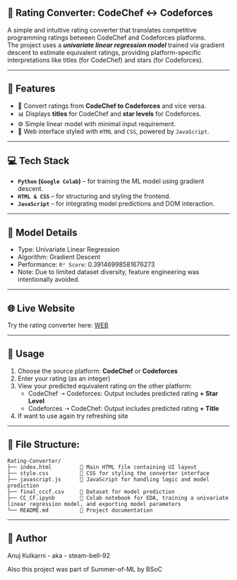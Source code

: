 ## 🔁 Rating Converter: CodeChef ↔ Codeforces

A simple and intuitive rating converter that translates competitive programming ratings between CodeChef and Codeforces platforms.<br>
The project uses a ***univariate linear regression model*** trained via gradient descent to estimate equivalent ratings, providing platform-specific interpretations like titles (for CodeChef) and stars (for Codeforces).

---

## 📌 Features

- 🔄 Convert ratings from **CodeChef to Codeforces** and vice versa.
- 📊 Displays **titles** for CodeChef and **star levels** for Codeforces.
- ⚙️ Simple linear model with minimal input requirement.
- 🌈 Web interface styled with `HTML` and `CSS`, powered by `JavaScript`.

---

## 💻 Tech Stack

- **`Python` (`Google Colab`)** – for training the ML model using gradient descent.
- **`HTML & CSS`** – for structuring and styling the frontend.
- **`JavaScript`** – for integrating model predictions and DOM interaction.

---

## 🧠 Model Details

- Type: Univariate Linear Regression
- Algorithm: Gradient Descent
- Performance: `R² Score`: 0.39146998581676273
- Note: Due to limited dataset diversity, feature engineering was intentionally avoided.

---

## 🌐 Live Website
<p>Try the rating converter here: <a href='https://steam-bell-92.github.io/Rating-Converter/'>WEB</a></p>

---

## 🚀 Usage

1. Choose the source platform: **CodeChef** or **Codeforces**
2. Enter your rating (as an integer)
3. View your predicted equivalent rating on the other platform:
   - CodeChef ➝ Codeforces: Output includes predicted rating **+ Star Level**
   - Codeforces ➝ CodeChef: Output includes predicted rating **+ Title**
4. If want to use again try refreshing site

---

## 📁 File Structure:
```
Rating-Converter/
├── index.html         🔹 Main HTML file containing UI layout
├── style.css          🔹 CSS for styling the converter interface
├── javascript.js      🔹 JavaScript for handling logic and model prediction
├── final_cccf.csv     🔹 Dataset for model prediction
├── CC_CF.ipynb        🔹 Colab notebook for EDA, training a univariate linear regression model, and exporting model parameters
└── README.md          🔹 Project documentation
```

---

## 👤 Author
Anuj Kulkarni - aka - steam-bell-92

Also this project was part of Summer-of-ML by BSoC
